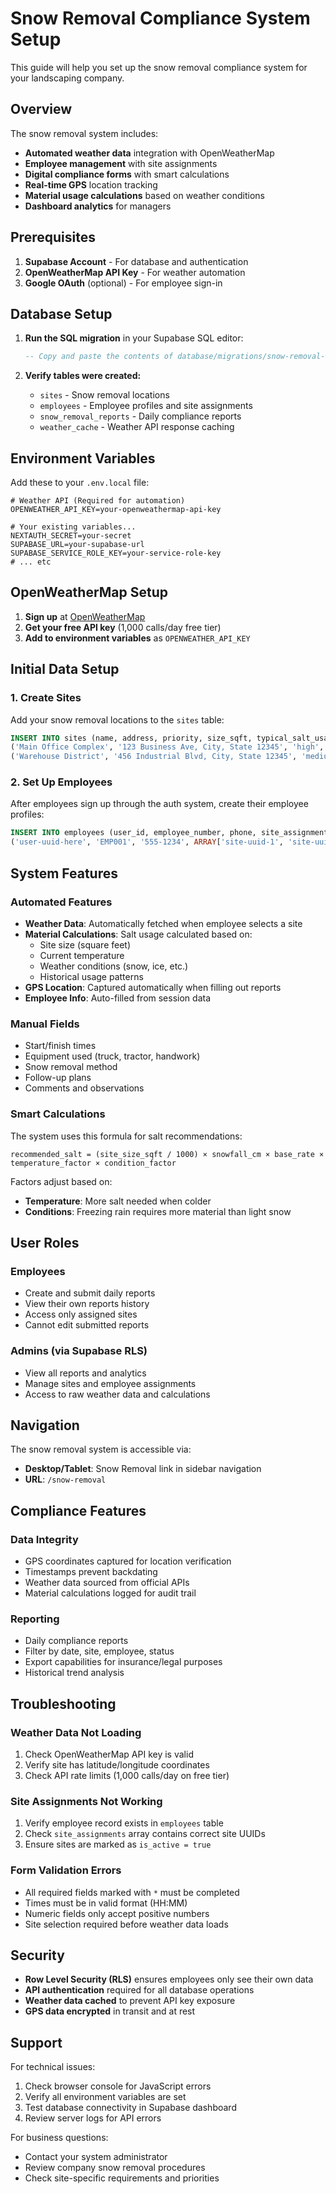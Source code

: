 # Snow Removal Compliance System Setup

This guide will help you set up the snow removal compliance system for your landscaping company.

## Overview

The snow removal system includes:

- **Automated weather data** integration with OpenWeatherMap
- **Employee management** with site assignments
- **Digital compliance forms** with smart calculations
- **Real-time GPS** location tracking
- **Material usage calculations** based on weather conditions
- **Dashboard analytics** for managers

## Prerequisites

1. **Supabase Account** - For database and authentication
2. **OpenWeatherMap API Key** - For weather automation
3. **Google OAuth** (optional) - For employee sign-in

## Database Setup

1. **Run the SQL migration** in your Supabase SQL editor:

   ```sql
   -- Copy and paste the contents of database/migrations/snow-removal-schema.sql
   ```

2. **Verify tables were created:**
   - `sites` - Snow removal locations
   - `employees` - Employee profiles and site assignments
   - `snow_removal_reports` - Daily compliance reports
   - `weather_cache` - Weather API response caching

## Environment Variables

Add these to your `.env.local` file:

```env
# Weather API (Required for automation)
OPENWEATHER_API_KEY=your-openweathermap-api-key

# Your existing variables...
NEXTAUTH_SECRET=your-secret
SUPABASE_URL=your-supabase-url
SUPABASE_SERVICE_ROLE_KEY=your-service-role-key
# ... etc
```

## OpenWeatherMap Setup

1. **Sign up** at [OpenWeatherMap](https://openweathermap.org/api)
2. **Get your free API key** (1,000 calls/day free tier)
3. **Add to environment variables** as `OPENWEATHER_API_KEY`

## Initial Data Setup

### 1. Create Sites

Add your snow removal locations to the `sites` table:

```sql
INSERT INTO sites (name, address, priority, size_sqft, typical_salt_usage_kg, latitude, longitude) VALUES
('Main Office Complex', '123 Business Ave, City, State 12345', 'high', 50000, 100.0, 40.7128, -74.0060),
('Warehouse District', '456 Industrial Blvd, City, State 12345', 'medium', 75000, 150.0, 40.7589, -73.9851);
```

### 2. Set Up Employees

After employees sign up through the auth system, create their employee profiles:

```sql
INSERT INTO employees (user_id, employee_number, phone, site_assignments, vehicle_assignments) VALUES
('user-uuid-here', 'EMP001', '555-1234', ARRAY['site-uuid-1', 'site-uuid-2'], ARRAY['Truck-1', 'Plow-A']);
```

## System Features

### Automated Features

- **Weather Data**: Automatically fetched when employee selects a site
- **Material Calculations**: Salt usage calculated based on:
  - Site size (square feet)
  - Current temperature
  - Weather conditions (snow, ice, etc.)
  - Historical usage patterns
- **GPS Location**: Captured automatically when filling out reports
- **Employee Info**: Auto-filled from session data

### Manual Fields

- Start/finish times
- Equipment used (truck, tractor, handwork)
- Snow removal method
- Follow-up plans
- Comments and observations

### Smart Calculations

The system uses this formula for salt recommendations:

```
recommended_salt = (site_size_sqft / 1000) × snowfall_cm × base_rate × temperature_factor × condition_factor
```

Factors adjust based on:

- **Temperature**: More salt needed when colder
- **Conditions**: Freezing rain requires more material than light snow

## User Roles

### Employees

- Create and submit daily reports
- View their own reports history
- Access only assigned sites
- Cannot edit submitted reports

### Admins (via Supabase RLS)

- View all reports and analytics
- Manage sites and employee assignments
- Access to raw weather data and calculations

## Navigation

The snow removal system is accessible via:

- **Desktop/Tablet**: Snow Removal link in sidebar navigation
- **URL**: `/snow-removal`

## Compliance Features

### Data Integrity

- GPS coordinates captured for location verification
- Timestamps prevent backdating
- Weather data sourced from official APIs
- Material calculations logged for audit trail

### Reporting

- Daily compliance reports
- Filter by date, site, employee, status
- Export capabilities for insurance/legal purposes
- Historical trend analysis

## Troubleshooting

### Weather Data Not Loading

1. Check OpenWeatherMap API key is valid
2. Verify site has latitude/longitude coordinates
3. Check API rate limits (1,000 calls/day on free tier)

### Site Assignments Not Working

1. Verify employee record exists in `employees` table
2. Check `site_assignments` array contains correct site UUIDs
3. Ensure sites are marked as `is_active = true`

### Form Validation Errors

- All required fields marked with `*` must be completed
- Times must be in valid format (HH:MM)
- Numeric fields only accept positive numbers
- Site selection required before weather data loads

## Security

- **Row Level Security (RLS)** ensures employees only see their own data
- **API authentication** required for all database operations
- **Weather data cached** to prevent API key exposure
- **GPS data encrypted** in transit and at rest

## Support

For technical issues:

1. Check browser console for JavaScript errors
2. Verify all environment variables are set
3. Test database connectivity in Supabase dashboard
4. Review server logs for API errors

For business questions:

- Contact your system administrator
- Review company snow removal procedures
- Check site-specific requirements and priorities
